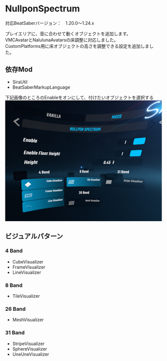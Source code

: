 # NullponSpectrum

対応BeatSaberバージョン：　1.20.0～1.24.x

プレイエリアに、音に合わせて動くオブジェクトを追加します。  
VMCAvatarとNalulunaAvatarsの床調整に対応しました。  
CustomPlatforms用に床オブジェクトの高さを調整できる設定を追加しました。

## 依存Mod

- SiraUtil
- BeatSaberMarkupLanguage

下記画像のところのEnableをオンにして、付けたいオブジェクトを選択する  
![NullponSpcetrum](https://raw.githubusercontent.com/nullpon16tera/nullpon16tera.github.io/master/NullponSpectrum/modifierer.png "NullponSpcetrum")

## ビジュアルパターン

### 4 Band

- CubeVisualizer
- FrameVisualizer
- LineVisualizer

### 8 Band

- TileVisualizer

### 26 Band

- MeshVisualizer

### 31 Band

- StripeVisualizer
- SphereVisualizer
- UneUneVisualizer